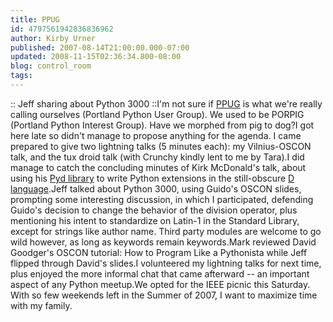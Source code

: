 ```yaml
---
title: PPUG
id: 4797561942836836962
author: Kirby Urner
published: 2007-08-14T21:00:00.000-07:00
updated: 2008-11-15T02:36:34.800-08:00
blog: control_room
tags: 
---
```


[](https://blogger.googleusercontent.com/img/b/R29vZ2xl/AVvXsEievXA2ZUW99Awkyi2xZO3S_3bJ7nL3Ti2vRXc7fdo5zGmkkfopTvs3FTji6UxDDua9KYWmS5OFYxg6MHVxvaDwrpSkHmV3Ra9UMRvkJz1VSHllBBwZ9LfwWTy3S8TndC_z_YEL/s1600-h/ppug.jpg):: Jeff sharing about Python 3000 ::I'm not sure if [PPUG](http://wiki.python.org/moin/PortlandPythonUserGroup) is what we're really calling ourselves (Portland Python User Group). We used to be PORPIG (Portland Python Interest Group). Have we morphed from pig to dog?I got here late so didn't manage to propose anything for the agenda. I came prepared to give two lightning talks (5 minutes each): my Vilnius-OSCON talk, and the tux droid talk (with Crunchy kindly lent to me by Tara).I did manage to catch the concluding minutes of Kirk McDonald's talk, about using his [Pyd library](http://pyd.dsource.org/) to write Python extensions in the still-obscure [D language](http://www.digitalmars.com/d/).Jeff talked about Python 3000, using Guido's OSCON slides, prompting some interesting discussion, in which I participated, defending Guido's decision to change the behavior of the division operator, plus mentioning his intent to standardize on Latin-1 in the Standard Library, except for strings like author name. Third party modules are welcome to go wild however, as long as keywords remain keywords.Mark reviewed David Goodger's OSCON tutorial:  How to Program Like a Pythonista while Jeff flipped through David's slides.I volunteered my lightning talks for next time, plus enjoyed the more informal chat that came afterward -- an important aspect of any Python meetup.We opted for the IEEE picnic this Saturday. With so few weekends left in the Summer of 2007, I want to maximize time with my family.